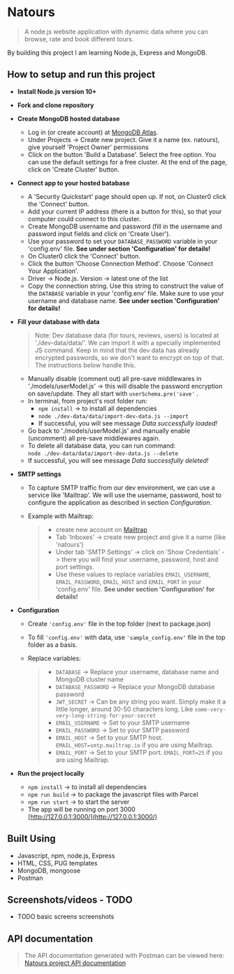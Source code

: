 # Natours

> A node.js website application with dynamic data where you can browse, rate and book different tours.

By building this project I am learning Node.js, Express and MongoDB.

## How to setup and run this project

- **Install Node.js version 10+**

- **Fork and clone repository**

- **Create MongoDB hosted database**

  - Log in (or create account) at [MongoDB Atlas](https://account.mongodb.com/account/login).
  - Under Projects -> Create new project. Give it a name (ex. natours), give yourself 'Project Owner' permissions
  - Click on the button 'Build a Database'. Select the free option. You can use the default settings for a free cluster. At the end of the page, click on 'Create Cluster' button.

- **Connect app to your hosted batabase**

  - A 'Security Quickstart' page should open up. If not, on Cluster0 click the 'Connect' button.
  - Add your current IP address (there is a button for this), so that your computer could connect to this cluster.
  - Create MongoDB username and password (fill in the username and password input fields and click on 'Create User').
  - Use your password to set your `DATABASE_PASSWORD` variable in your 'config.env' file. **See under section 'Configuration' for details!**
  - On Cluster0 click the 'Connect' button.
  - Click the button 'Choose Connection Method'. Choose 'Connect Your Application'.
  - Driver -> Node.js. Version -> latest one of the list
  - Copy the connection string. Use this string to construct the value of the `DATABASE` variable in your 'config.env' file. Make sure to use your username and database name. **See under section 'Configuration' for details!**

- **Fill your database with data**

  > Note: Dev database data (for tours, reviews, users) is located at './dev-data/data/'. We can import it with a specially implemented JS command. Keep in mind that the dev data has already encrypted passwords, so we don't want to encrypt on top of that. The instructions below handle this.

  - Manually disable (comment out) all pre-save middlewares in './models/userModel.js' -> this will disable the password encryption on save/update. They all start with `userSchema.pre('save'` .
  - In terminal, from project's root folder run:
    - `npm install` -> to install all dependencies
    - `node ./dev-data/data/import-dev-data.js --import`
    - If successful, you will see message _Data successfully loaded!_
  - Go back to './models/userModel.js' and manually enable (uncomment) all pre-save middlewares again.
  - To delete all database data, you can run command:  
    `node ./dev-data/data/import-dev-data.js --delete`
  - If successful, you will see message _Data successfully deleted!_

- **SMTP settings**

  - To capture SMTP traffic from our dev environment, we can use a service like 'Mailtrap'. We will use the username, password, host to configure the application as described in section _Configuration_.

  - Example with Mailtrap:
    > - create new account on [Mailtrap](https://mailtrap.io/)
    > - Tab 'Inboxes' -> create new project and give it a name (like 'natours')
    > - Under tab 'SMTP Settings' -> click on 'Show Credentials' -> there you will find your username, password, host and port settings.
    > - Use these values to replace variables `EMAIL_USERNAME`, `EMAIL_PASSWORD`, `EMAIL_HOST` and `EMAIL_PORT` in your 'config.env' file. **See under section 'Configuration' for details!**

- **Configuration**

  - Create `'config.env'` file in the top folder (next to package.json)

  - To fill `'config.env'` with data, use `'sample_config.env'` file in the top folder as a basis.

  - Replace variables:

    > - `DATABASE` -> Replace your username, database name and MongoDB cluster name
    > - `DATABASE_PASSWORD` -> Replace your MongoDB database password
    > - `JWT_SECRET` -> Can be any string you want. Simply make it a little longer, around 30-50 characters long. Like `some-very-very-long-string-for-your-secret`
    > - `EMAIL_USERNAME` -> Set to your SMTP username
    > - `EMAIL_PASSWORD` -> Set to your SMTP password
    > - `EMAIL_HOST` -> Set to your SMTP host. `EMAIL_HOST=smtp.mailtrap.io` if you are using Mailtrap.
    > - `EMAIL_PORT` -> Set to your SMTP port. `EMAIL_PORT=25` if you are using Mailtrap.

- **Run the project locally**
  - `npm install` -> to install all dependencies
  - `npm run build` -> to package the javascript files with Parcel
  - `npm run start` -> to start the server
  - The app will be running on port 3000  
    [http://127.0.0.1:3000/](http://127.0.0.1:3000/)

## Built Using

- Javascript, npm, node.js, Express
- HTML, CSS, PUG templates
- MongoDB, mongoose
- Postman

## Screenshots/videos - TODO

- TODO basic screens screenshots

## API documentation

> The API documentation generated with Postman can be viewed here: [Natours project API documentation](https://documenter.getpostman.com/view/16347966/UVR5rpUQ)
